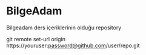 # BilgeAdam
Bilgeadam ders içeriklerinin olduğu repository


git remote set-url origin https://youruser:password@github.com/user/repo.git
